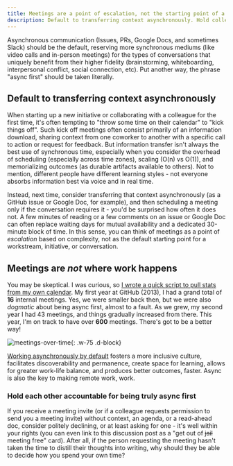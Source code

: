 ```yaml
---
title: Meetings are a point of escalation, not the starting point of a conversation
description: Default to transferring context asynchronously. Hold colleagues accountable for being async first. If you receive a meeting invite without context, an agenda, or a read-ahead doc, consider politely declining.
---
```


Asynchronous communication (Issues, PRs, Google Docs, and sometimes Slack) should be the default, reserving more synchronous mediums (like video calls and in-person meetings) for the types of conversations that uniquely benefit from their higher fidelity (brainstorming, whiteboarding, interpersonal conflict, social connection, etc). Put another way, the phrase "async first" should be taken literally.

## Default to transferring context asynchronously

When starting up a new initiative or collaborating with a colleague for the first time, it's often tempting to "throw some time on their calendar" to "kick things off". Such kick off meetings often consist primarily of an information download, sharing context from one coworker to another with a specific call to action or request for feedback. But information transfer isn't always the best use of synchronous time, especially when you consider the overhead of scheduling (especially across time zones), scaling (O(n) vs O(1)), and memorializing outcomes (as durable artifacts available to others). Not to mention, different people have different learning styles - not everyone absorbs information best via voice and in real time.

Instead, next time, consider transferring that context asynchronously (as a GitHub issue or Google Doc, for example), and then scheduling a meeting only if the conversation requires it - you'd be surprised how often it does not. A few minutes of reading or a few comments on an issue or Google Doc can often replace waiting days for mutual availability and a dedicated 30-minute block of time. In this sense, you can think of meetings as a point of *escalation* based on complexity, not as the default starting point for a workstream, initiative, or conversation.

## Meetings are *not* where work happens

You may be skeptical. I was curious, so [I wrote a quick script to pull stats from my own calendar](https://github.com/benbalter/gmail-and-google-calendar-stats). My first year at GitHub (2013), I had a grand total of **16** internal meetings. Yes, we were smaller back then, but we were also *dogmatic* about being async first, almost to a fault. As we grew, my second year I had 43 meetings, and things gradually increased from there. This year, I'm on track to have over **600** meetings. There's got to be a better way!

![meetings-over-time](https://user-images.githubusercontent.com/282759/233466397-ff9737ce-7b51-45c1-a643-88a00bbce4cf.png){: .w-75 .d-block}

[Working asynchronously by default](https://ben.balter.com/2022/03/17/why-async/#benefits-of-working-asynchronously) fosters a more inclusive culture, facilitates discoverability and permanence, create space for learning, allows for greater work-life balance, and produces better outcomes, faster. Async is also the key to making remote work, work.

### Hold each other accountable for being truly async first

If you receive a meeting invite (or if a colleague requests permission to send you a meeting invite) without context, an agenda, or a read-ahead doc, consider politely declining, or at least asking for one - it's well within your rights (you can even link to this discussion post as a "get out of ~~jail~~ meeting free" card). After all, if the person requesting the meeting hasn't taken the time to distill their thoughts into writing, why should they be able to decide how you spend your own time?
